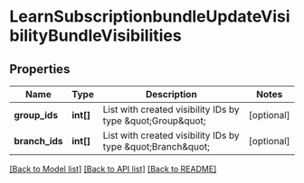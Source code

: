# LearnSubscriptionbundleUpdateVisibilityBundleVisibilities

## Properties
Name | Type | Description | Notes
------------ | ------------- | ------------- | -------------
**group_ids** | **int[]** | List with created visibility IDs by type &amp;quot;Group&amp;quot; | [optional] 
**branch_ids** | **int[]** | List with created visibility IDs by type &amp;quot;Branch&amp;quot; | [optional] 

[[Back to Model list]](../README.md#documentation-for-models) [[Back to API list]](../README.md#documentation-for-api-endpoints) [[Back to README]](../README.md)


